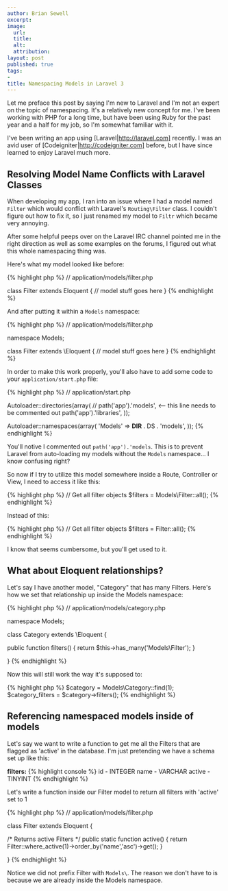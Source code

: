 ```yaml
---
author: Brian Sewell
excerpt:
image:
  url:
  title:
  alt:
  attribution:
layout: post
published: true
tags:
-
title: Namespacing Models in Laravel 3
---
```


Let me preface this post by saying I'm new to Laravel and I'm not an expert on the topic of namespacing.  It's a relatively new concept for me.  I've been working with PHP for a long time, but have been using Ruby for the past year and a half for my job, so I'm somewhat familiar with it.

I've been writing an app using [Laravel|http://laravel.com] recently.  I was an avid user of [Codeigniter|http://codeigniter.com] before, but I have since learned to enjoy Laravel much more.

## Resolving Model Name Conflicts with Laravel Classes

When developing my app, I ran into an issue where I had a model named `Filter` which would conflict with Laravel's `Routing\Filter` class.  I couldn't figure out how to fix it, so I just renamed my model to `Filtr` which became very annoying.

After some helpful peeps over on the Laravel IRC channel pointed me in the right direction as well as some examples on the forums, I figured out what this whole namespacing thing was.

Here's what my model looked like before:

{% highlight php %}
// application/models/filter.php

class Filter extends Eloquent {
  // model stuff goes here
}
{% endhighlight %}

And after putting it within a `Models` namespace:

{% highlight php %}
// application/models/filter.php

namespace Models;

class Filter extends \Eloquent {
  // model stuff goes here
}
{% endhighlight %}

In order to make this work properly, you'll also have to add some code to your `application/start.php` file:

{% highlight php %}
// application/start.php

Autoloader::directories(array(
  // path('app').'models',   <-- this line needs to be commented out
  path('app').'libraries',
));

Autoloader::namespaces(array(
    'Models' => __DIR__ . DS . 'models',
));
{% endhighlight %}

You'll notive I commented out `path('app').'models`.  This is to prevent Laravel from auto-loading my models without the  `Models` namespace... I know confusing right?

So now if I try to utilize this model somewhere inside a Route, Controller or View, I need to access it like this:

{% highlight php %}
  // Get all filter objects
  $filters = Models\Filter::all();
{% endhighlight %}

Instead of this:

{% highlight php %}
  // Get all filter objects
  $filters = Filter::all();
{% endhighlight %}

I know that seems cumbersome, but you'll get used to it.

## What about Eloquent relationships?

Let's say I have another model, "Category" that has many Filters.  Here's how we set that relationship up inside the Models namespace:

{% highlight php %}
// application/models/category.php

namespace Models;

class Category extends \Eloquent {

  public function filters() {
    return $this->has_many('Models\Filter');
  }

}
{% endhighlight %}

Now this will still work the way it's supposed to:

{% highlight php %}
$category = Models\Category::find(1);
$category_filters = $category->filters();
{% endhighlight %}

## Referencing namespaced models inside of models

Let's say we want to write a function to get me all the Filters that are flagged as 'active' in the database.  I'm just pretending we have a schema set up like this:

**filters:**
{% highlight console %}
id     - INTEGER
name   - VARCHAR
active - TINYINT
{% endhighlight %}

Let's write a function inside our Filter model to return all filters with 'active' set to 1

{% highlight php %}
// application/models/filter.php

class Filter extends Eloquent {

  /* Returns active Filters */
  public static function active() {
    return Filter::where_active(1)->order_by('name','asc')->get();
  }

}
{% endhighlight %}

Notice we did not prefix Filter with `Models\`.  The reason we don't have to is because we are already inside the Models namespace.